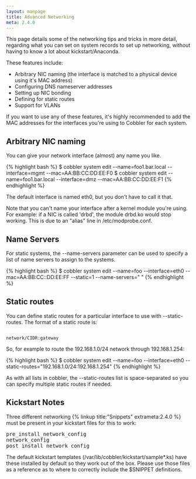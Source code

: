 ```yaml
---
layout: manpage
title: Advanced Networking
meta: 2.4.0
---
```


This page details some of the networking tips and tricks in more detail, regarding what you can set on system records to set up networking, without having to know a lot about kickstart/Anaconda.

These features include:

-   Arbitrary NIC naming (the interface is matched to a physical
    device using it's MAC address)
-   Configuring DNS nameserver addresses
-   Setting up NIC bonding
-   Defining for static routes
-   Support for VLANs

If you want to use any of these features, it's highly recommended
to add the MAC addresses for the interfaces you're using to Cobbler
for each system.

## Arbitrary NIC naming

You can give your network interface (almost) any name you like.

{% highlight bash %}
$ cobbler system edit --name=foo1.bar.local --interface=mgmt --mac=AA:BB:CC:DD:EE:F0
$ cobbler system edit --name=foo1.bar.local --interface=dmz --mac=AA:BB:CC:DD:EE:F1
{% endhighlight %}

The default interface is named eth0, but you don't have to call it that.

Note that you can't name your interface after a kernel module you're using. For example: if a NIC is called 'drbd', the module drbd.ko would stop working. This is due to an "alias" line in /etc/modprobe.conf.

## Name Servers

For static systems, the --name-servers parameter can be used to
specify a list of name servers to assign to the systems.

{% highlight bash %}
$ cobbler system edit --name=foo --interface=eth0 --mac=AA:BB:CC::DD:EE:FF --static=1 --name-servers="<ip1> <ip2>"
{% endhighlight %}

## Static routes

You can define static routes for a particular interface to use with --static-routes. The format of a static route is:

<code>
network/CIDR:gateway
</code>

So, for example to route the 192.168.1.0/24 network through 192.168.1.254:

{% highlight bash %}
$ cobbler system edit --name=foo --interface=eth0 --static-routes="192.168.1.0/24:192.168.1.254"
{% endhighlight %}

As with all lists in cobbler, the --static-routes list is space-separated so you can specify multiple static routes if needed.

## Kickstart Notes

Three different networking {% linkup title:"Snippets" extrameta:2.4.0 %} must be present in your kickstart files for this to work:

<pre>
pre_install_network_config
network_config
post_install_network_config
</pre>

The default kickstart templates (/var/lib/cobbler/kickstart/sample\*.ks) have these installed by default so they work out of the box. Please use those files as a reference as to where to correctly include the $SNIPPET definitions.
